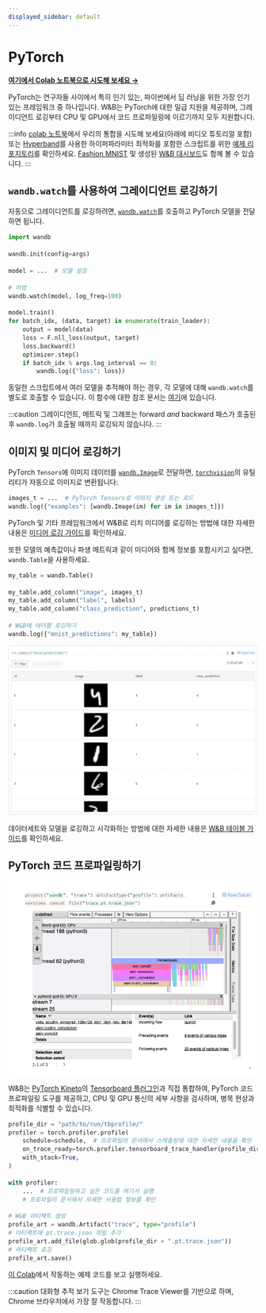 ```yaml
---
displayed_sidebar: default
---
```


# PyTorch

[**여기에서 Colab 노트북으로 시도해 보세요 →**](http://wandb.me/intro)

PyTorch는 연구자들 사이에서 특히 인기 있는, 파이썬에서 딥 러닝을 위한 가장 인기 있는 프레임워크 중 하나입니다. W&B는 PyTorch에 대한 일급 지원을 제공하며, 그레이디언트 로깅부터 CPU 및 GPU에서 코드 프로파일링에 이르기까지 모두 지원합니다.

:::info
[colab 노트북](https://colab.research.google.com/github/wandb/examples/blob/master/colabs/pytorch/Simple\_PyTorch\_Integration.ipynb)에서 우리의 통합을 시도해 보세요(아래에 비디오 튜토리얼 포함) 또는 [Hyperband](https://arxiv.org/abs/1603.06560)를 사용한 하이퍼파라미터 최적화를 포함한 스크립트를 위한 [예제 리포지토리](https://github.com/wandb/examples)를 확인하세요. [Fashion MNIST](https://github.com/wandb/examples/tree/master/examples/pytorch/pytorch-cnn-fashion) 및 생성된 [W&B 대시보드](https://wandb.ai/wandb/keras-fashion-mnist/runs/5z1d85qs)도 함께 볼 수 있습니다.
:::

## `wandb.watch`를 사용하여 그레이디언트 로깅하기

자동으로 그레이디언트를 로깅하려면, [`wandb.watch`](../../ref/python/watch.md)를 호출하고 PyTorch 모델을 전달하면 됩니다.

```python
import wandb

wandb.init(config=args)

model = ...  # 모델 설정

# 마법
wandb.watch(model, log_freq=100)

model.train()
for batch_idx, (data, target) in enumerate(train_loader):
    output = model(data)
    loss = F.nll_loss(output, target)
    loss.backward()
    optimizer.step()
    if batch_idx % args.log_interval == 0:
        wandb.log({"loss": loss})
```

동일한 스크립트에서 여러 모델을 추적해야 하는 경우, 각 모델에 대해 `wandb.watch`를 별도로 호출할 수 있습니다. 이 함수에 대한 참조 문서는 [여기](../../ref/python/watch.md)에 있습니다.

:::caution
그레이디언트, 메트릭 및 그래프는 forward _and_ backward 패스가 호출된 후 `wandb.log`가 호출될 때까지 로깅되지 않습니다.
:::

## 이미지 및 미디어 로깅하기

PyTorch `Tensors`에 이미지 데이터를 [`wandb.Image`](../../ref/python/data-types/image.md)로 전달하면, [`torchvision`](https://pytorch.org/vision/stable/index.html)의 유틸리티가 자동으로 이미지로 변환됩니다:

```python
images_t = ...  # PyTorch Tensors로 이미지 생성 또는 로드
wandb.log({"examples": [wandb.Image(im) for im in images_t]})
```

PyTorch 및 기타 프레임워크에서 W&B로 리치 미디어를 로깅하는 방법에 대한 자세한 내용은 [미디어 로깅 가이드](../track/log/media.md)를 확인하세요.

또한 모델의 예측값이나 파생 메트릭과 같이 미디어와 함께 정보를 포함시키고 싶다면, `wandb.Table`을 사용하세요.

```python
my_table = wandb.Table()

my_table.add_column("image", images_t)
my_table.add_column("label", labels)
my_table.add_column("class_prediction", predictions_t)

# W&B에 테이블 로깅하기
wandb.log({"mnist_predictions": my_table})
```

![위 코드는 이와 같은 테이블을 생성합니다. 이 모델은 잘 보입니다!](/images/integrations/pytorch_example_table.png)

데이터세트와 모델을 로깅하고 시각화하는 방법에 대한 자세한 내용은 [W&B 테이블 가이드](../tables/intro.md)를 확인하세요.

## PyTorch 코드 프로파일링하기

![W&B 대시보드 내에서 PyTorch 코드 실행의 상세한 추적을 볼 수 있습니다.](/images/integrations/pytorch_example_dashboard.png)

W&B는 [PyTorch Kineto](https://github.com/pytorch/kineto)의 [Tensorboard 플러그인](https://github.com/pytorch/kineto/blob/master/tb\_plugin/README.md)과 직접 통합하여, PyTorch 코드 프로파일링 도구를 제공하고, CPU 및 GPU 통신의 세부 사항을 검사하며, 병목 현상과 최적화를 식별할 수 있습니다.

```python
profile_dir = "path/to/run/tbprofile/"
profiler = torch.profiler.profile(
    schedule=schedule,  # 프로파일러 문서에서 스케줄링에 대한 자세한 내용을 확인
    on_trace_ready=torch.profiler.tensorboard_trace_handler(profile_dir),
    with_stack=True,
)

with profiler:
    ...  # 프로파일링하고 싶은 코드를 여기서 실행
    # 프로파일러 문서에서 자세한 사용법 정보를 확인

# W&B 아티팩트 생성
profile_art = wandb.Artifact("trace", type="profile")
# 아티팩트에 pt.trace.json 파일 추가
profile_art.add_file(glob.glob(profile_dir + ".pt.trace.json"))
# 아티팩트 로깅
profile_art.save()
```

[이 Colab](http://wandb.me/trace-colab)에서 작동하는 예제 코드를 보고 실행하세요.

:::caution
대화형 추적 보기 도구는 Chrome Trace Viewer를 기반으로 하며, Chrome 브라우저에서 가장 잘 작동합니다.
:::